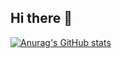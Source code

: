 ## Hi there 👋
[![Anurag's GitHub stats](https://github-readme-stats.vercel.app/api?username=Nithi2004)](https://github.com/anuraghazra/github-readme-stats)
